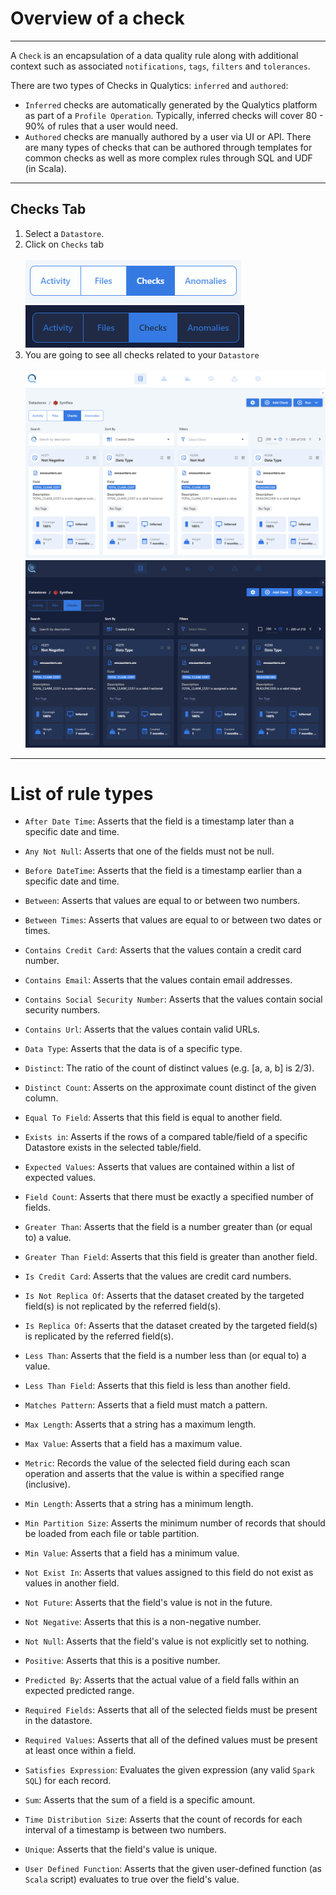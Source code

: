 # Overview of a check

---
A `Check` is an encapsulation of a data quality rule along with additional context such as associated `notifications`, `tags`, `filters` and `tolerances`.

There are two types of Checks in Qualytics: `inferred` and `authored`:

* `Inferred` checks are automatically generated by the Qualytics platform as part of a `Profile Operation`. Typically, inferred checks will cover 80 - 90% of rules that a user would need.
* `Authored` checks are manually authored by a user via UI or API. There are many types of checks that can be authored through templates for common checks as well as more complex rules through SQL and UDF (in Scala).

---
## Checks Tab

1.  Select a `Datastore`.
2.  Click on `Checks` tab  <br><br>
    ![Screenshot](../assets/checks/checks-tab-light.png#only-light)
    ![Screenshot](../assets/checks/checks-tab-dark.png#only-dark)
3. You are going to see all checks related to your `Datastore` <br><br>
    ![Screenshot](../assets/checks/all-quality-checks-light.png#only-light)
    ![Screenshot](../assets/checks/all-quality-checks-dark.png#only-dark)


---
# List of rule types

 *  `After Date Time`: Asserts that the field is a timestamp later than a specific date and time.

*   `Any Not Null`: Asserts that one of the fields must not be null.

*   `Before DateTime`: Asserts that the field is a timestamp earlier than a specific date and time.

*   `Between`: Asserts that values are equal to or between two numbers.

*   `Between Times`: Asserts that values are equal to or between two dates or times.

*   `Contains Credit Card`: Asserts that the values contain a credit card number.

*   `Contains Email`: Asserts that the values contain email addresses.

*   `Contains Social Security Number`: Asserts that the values contain social security numbers.

*   `Contains Url`: Asserts that the values contain valid URLs.

*   `Data Type`: Asserts that the data is of a specific type.

*   `Distinct`: The ratio of the count of distinct values (e.g. [a, a, b] is 2/3).

*   `Distinct Count`: Asserts on the approximate count distinct of the given column.

*   `Equal To Field`: Asserts that this field is equal to another field.

*   `Exists in`: Asserts if the rows of a compared table/field of a specific Datastore exists in the selected table/field.

*   `Expected Values`: Asserts that values are contained within a list of expected values.

*   `Field Count`: Asserts that there must be exactly a specified number of fields.

*   `Greater Than`: Asserts that the field is a number greater than (or equal to) a value.

*   `Greater Than Field`: Asserts that this field is greater than another field.

*   `Is Credit Card`: Asserts that the values are credit card numbers.

*   `Is Not Replica Of`: Asserts that the dataset created by the targeted field(s) is not replicated by the referred field(s).

*   `Is Replica Of`: Asserts that the dataset created by the targeted field(s) is replicated by the referred field(s).

*   `Less Than`: Asserts that the field is a number less than (or equal to) a value.

*   `Less Than Field`: Asserts that this field is less than another field.

*   `Matches Pattern`: Asserts that a field must match a pattern.

*   `Max Length`: Asserts that a string has a maximum length.

*   `Max Value`: Asserts that a field has a maximum value.

*   `Metric`: Records the value of the selected field during each scan operation and asserts that the value is within a specified range (inclusive).

*   `Min Length`: Asserts that a string has a minimum length.

*   `Min Partition Size`: Asserts the minimum number of records that should be loaded from each file or table partition.

*   `Min Value`: Asserts that a field has a minimum value.

*   `Not Exist In`: Asserts that values assigned to this field do not exist as values in another field.

*   `Not Future`: Asserts that the field's value is not in the future.

*   `Not Negative`: Asserts that this is a non-negative number.

*   `Not Null`: Asserts that the field's value is not explicitly set to nothing.

*   `Positive`: Asserts that this is a positive number.

*   `Predicted By`: Asserts that the actual value of a field falls within an expected predicted range.

*   `Required Fields`: Asserts that all of the selected fields must be present in the datastore.

*   `Required Values`: Asserts that all of the defined values must be present at least once within a field.

*   `Satisfies Expression`: Evaluates the given expression (any valid `Spark SQL`) for each record.

*   `Sum`: Asserts that the sum of a field is a specific amount.

*   `Time Distribution Siz`e: Asserts that the count of records for each interval of a timestamp is between two numbers.

*   `Unique`: Asserts that the field's value is unique.

*   `User Defined Function`: Asserts that the given user-defined function (as `Scala` script) evaluates to true over the field's value.